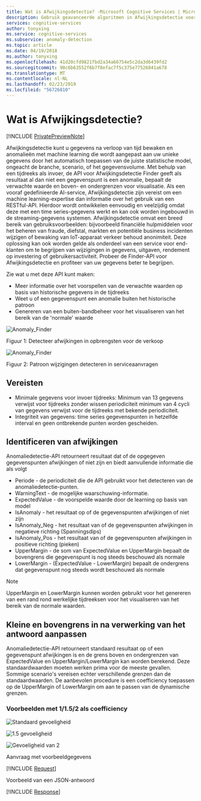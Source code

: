```yaml
---
title: Wat is Afwijkingsdetectie? -Microsoft Cognitive Services | Microsoft Docs
description: Gebruik geavanceerde algoritmen in Afwijkingsdetectie voor het identificeren van afwijkingen in time series-gegevens en informatie retourneren in de Microsoft Cognitive Services.
services: cognitive-services
author: tonyxing
ms.service: cognitive-services
ms.subservice: anomaly-detection
ms.topic: article
ms.date: 04/19/2018
ms.author: tonyxing
ms.openlocfilehash: 41d20cfd9821fbd2a34a66754e5c2da3d6439fd2
ms.sourcegitcommit: 90c6b63552f6b7f8efac7f5c375e77526841a678
ms.translationtype: MT
ms.contentlocale: nl-NL
ms.lasthandoff: 02/23/2019
ms.locfileid: "56726810"
---
```

# <a name="what-is-anomaly-finder"></a>Wat is Afwijkingsdetectie?

[!INCLUDE [PrivatePreviewNote](../../../../includes/cognitive-services-anomaly-finder-private-preview-note.md)]

Afwijkingsdetectie kunt u gegevens na verloop van tijd bewaken en anomalieën met machine learning die wordt aangepast aan uw unieke gegevens door het automatisch toepassen van de juiste statistische model, ongeacht de branche, scenario, of het gegevensvolume. Met behulp van een tijdreeks als invoer, de API voor Afwijkingsdetectie Finder geeft als resultaat al dan niet een gegevenspunt is een anomalie, bepaalt de verwachte waarde en boven- en ondergrenzen voor visualisatie. Als een vooraf gedefinieerde AI-service, Afwijkingsdetectie zijn vereist om een machine learning-expertise dan informatie over het gebruik van een RESTful-API. Hierdoor wordt ontwikkelen eenvoudig en veelzijdig omdat deze met een time series-gegevens werkt en kan ook worden ingebouwd in de streaming-gegevens systemen. Afwijkingsdetectie omvat een breed bereik van gebruiksvoorbeelden: bijvoorbeeld financiële hulpmiddelen voor het beheren van fraude, diefstal, markten en potentiële business incidenten wijzigen of bewaking van IoT-apparaat verkeer behoud anonimiteit. Deze oplossing kan ook worden gelde als onderdeel van een service voor end-klanten om te begrijpen van wijzigingen in gegevens, uitgaven, rendement op investering of gebruikersactiviteit.
Probeer de Finder-API voor Afwijkingsdetectie en profiteer van uw gegevens beter te begrijpen. 

Zie wat u met deze API kunt maken:

* Meer informatie over het voorspellen van de verwachte waarden op basis van historische gegevens in de tijdreeks
* Weet u of een gegevenspunt een anomalie buiten het historische patroon
* Genereren van een buiten-bandbeheer voor het visualiseren van het bereik van de 'normale' waarde

![Anomaly_Finder](./media/anomaly_detection1.png) 

Figuur 1: Detecteer afwijkingen in opbrengsten voor de verkoop

![Anomaly_Finder](./media/anomaly_detection2.png)

Figuur 2: Patroon wijzigingen detecteren in serviceaanvragen

## <a name="requirements"></a>Vereisten

- Minimale gegevens voor invoer tijdreeks: Minimum van 13 gegevens verwijst voor tijdreeks zonder wissen periodiciteit minimum van 4 cycli van gegevens verwijst voor de tijdreeks met bekende periodiciteit. 
- Integriteit van gegevens: time series gegevenspunten in hetzelfde interval en geen ontbrekende punten worden gescheiden. 

## <a name="identify-anomalies"></a>Identificeren van afwijkingen

Anomaliedetectie-API retourneert resultaat dat of de opgegeven gegevenspunten afwijkingen of niet zijn en biedt aanvullende informatie die als volgt
* Periode - de periodiciteit die de API gebruikt voor het detecteren van de anomaliedetectie-punten.
* WarningText - de mogelijke waarschuwing-informatie.
* ExpectedValue - de voorspelde waarde door de learning op basis van model
* IsAnomaly - het resultaat op of de gegevenspunten afwijkingen of niet zijn
* IsAnomaly_Neg - het resultaat van of de gegevenspunten afwijkingen in negatieve richting (Spanningsdips)
* IsAnomaly_Pos - het resultaat van of de gegevenspunten afwijkingen in positieve richting (pieken)
* UpperMargin - de som van ExpectedValue en UpperMargin bepaalt de bovengrens die gegevenspunt is nog steeds beschouwd als normale
* LowerMargin - (ExpectedValue - LowerMargin) bepaalt de ondergrens dat gegevenspunt nog steeds wordt beschouwd als normale

> [!Note]
> UpperMargin en LowerMargin kunnen worden gebruikt voor het genereren van een rand rond werkelijke tijdreeksen voor het visualiseren van het bereik van de normale waarden. 

## <a name="adjusting-lower-and-upper-bounds-in-post-processing-on-the-response"></a>Kleine en bovengrens in na verwerking van het antwoord aanpassen

Anomaliedetectie-API retourneert standaard resultaat op of een gegevenspunt afwijkingen is en de grens boven en ondergrenzen van ExpectedValue en UpperMargin/LowerMargin kan worden berekend. Deze standaardwaarden moeten werken prima voor de meeste gevallen. Sommige scenario's vereisen echter verschillende grenzen dan de standaardwaarden. De aanbevolen procedure is een coefficiency toepassen op de UpperMargin of LowerMargin om aan te passen van de dynamische grenzen.

### <a name="examples-with-1152-as-coefficiency"></a>Voorbeelden met 1/1.5/2 als coefficiency

![Standaard gevoeligheid](./media/sensitivity_1.png)

![1.5 gevoeligheid](./media/sensitivity_1.5.png)

![Gevoeligheid van 2](./media/sensitivity_2.png)

Aanvraag met voorbeeldgegevens

[!INCLUDE [Request](./includes/request.md)]

Voorbeeld van een JSON-antwoord

[!INCLUDE [Response](./includes/response.md)]
